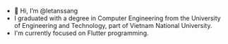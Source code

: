 - 👋 Hi, I’m @letanssang
- I graduated with a degree in Computer Engineering from the University of Engineering and Technology, part of Vietnam National University.
- I'm currently focused on Flutter programming.
<!---
letanssang/letanssang is a ✨ special ✨ repository because its `README.md` (this file) appears on your GitHub profile.
You can click the Preview link to take a look at your changes.
--->

